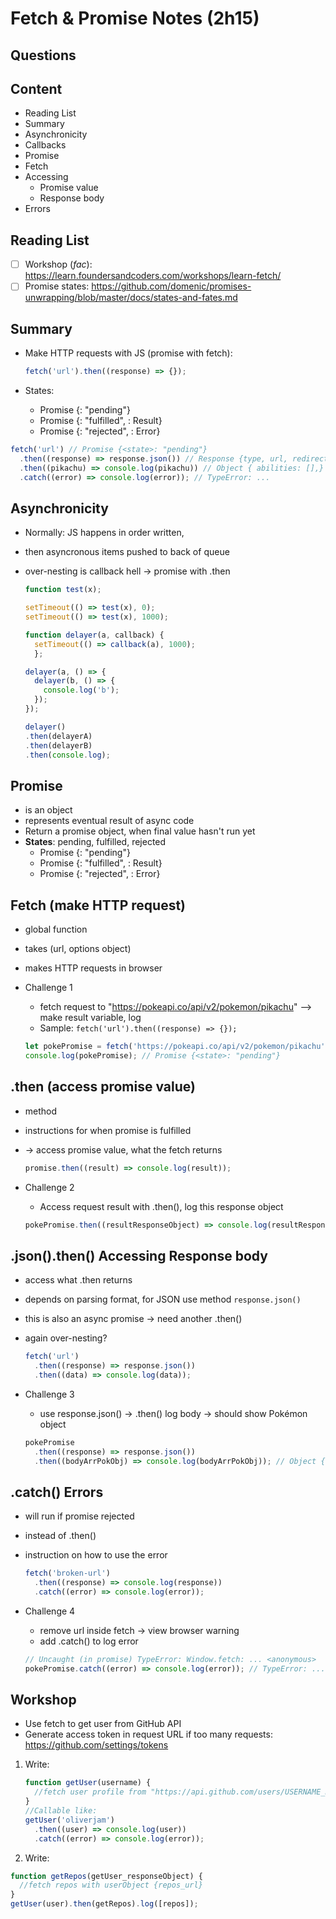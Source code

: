 # Fetch & Promise Notes (2h15)

## Questions

## Content

- Reading List
- Summary
- Asynchronicity
- Callbacks
- Promise
- Fetch
- Accessing
  - Promise value
  - Response body
- Errors

## Reading List

- [ ] Workshop (_fac_): <https://learn.foundersandcoders.com/workshops/learn-fetch/>
- [ ] Promise states: <https://github.com/domenic/promises-unwrapping/blob/master/docs/states-and-fates.md>

## Summary

- Make HTTP requests with JS (promise with fetch):

  ```javascript
  fetch('url').then((response) => {});
  ```

- States:
  - Promise {<state>: "pending"}
  - Promise {<state>: "fulfilled", <value>: Result}
  - Promise {<state>: "rejected", <value>: Error}

```javascript
fetch('url') // Promise {<state>: "pending"}
  .then((response) => response.json()) // Response {type, url, redirected...} --> set another promise
  .then((pikachu) => console.log(pikachu)) // Object { abilities: [],}
  .catch((error) => console.log(error)); // TypeError: ...
```

## Asynchronicity

- Normally: JS happens in order written,
- then asyncronous items pushed to back of queue
- over-nesting is callback hell &rarr; promise with .then

  ```javascript
  function test(x);

  setTimeout(() => test(x), 0);
  setTimeout(() => test(x), 1000);

  function delayer(a, callback) {
    setTimeout(() => callback(a), 1000);
    };

  delayer(a, () => {
    delayer(b, () => {
      console.log('b');
    });
  });

  delayer()
  .then(delayerA)
  .then(delayerB)
  .then(console.log);
  ```

## Promise

- is an object
- represents eventual result of async code
- Return a promise object, when final value hasn't run yet
- **States**: pending, fulfilled, rejected
  - Promise {<state>: "pending"}
  - Promise {<state>: "fulfilled", <value>: Result}
  - Promise {<state>: "rejected", <value>: Error}

## Fetch (make HTTP request)

- global function
- takes (url, options object)
- makes HTTP requests in browser

- Challenge 1
  - fetch request to "https://pokeapi.co/api/v2/pokemon/pikachu"
    --> make result variable, log
  - Sample: `fetch('url').then((response) => {});`
  ```javascript
  let pokePromise = fetch('https://pokeapi.co/api/v2/pokemon/pikachu');
  console.log(pokePromise); // Promise {<state>: "pending"}
  ```

## .then (access promise value)

- method
- instructions for when promise is fulfilled
- &rarr; access promise value, what the fetch returns

  ```javascript
  promise.then((result) => console.log(result));
  ```

- Challenge 2
  - Access request result with .then(), log this response object
  ```javascript
  pokePromise.then((resultResponseObject) => console.log(resultResponseObject)); // Response {type:"cors", url:"https:...", redirected: false, status: 200, ok: true, ...}
  ```

## .json().then() Accessing Response body

- access what .then returns
- depends on parsing format, for JSON use method `response.json()`
- this is also an async promise &rarr; need another .then()
- again over-nesting?

  ```javascript
  fetch('url')
    .then((response) => response.json())
    .then((data) => console.log(data));
  ```

- Challenge 3

  - use response.json() &rarr; .then() log body &rarr; should show Pokémon object

  ```javascript
  pokePromise
    .then((response) => response.json())
    .then((bodyArrPokObj) => console.log(bodyArrPokObj)); // Object { abilities: [],}
  ```

## .catch() Errors

- will run if promise rejected
- instead of .then()
- instruction on how to use the error

  ```javascript
  fetch('broken-url')
    .then((response) => console.log(response))
    .catch((error) => console.log(error));
  ```

- Challenge 4
  - remove url inside fetch &rarr; view browser warning
  - add .catch() to log error
  ```javascript
  // Uncaught (in promise) TypeError: Window.fetch: ... <anonymous>
  pokePromise.catch((error) => console.log(error)); // TypeError: ...
  ```

## Workshop

- Use fetch to get user from GitHub API
- Generate access token in request URL if too many requests: <https://github.com/settings/tokens>

1.  Write:

    ```javascript
    function getUser(username) {
      //fetch user profile from "https://api.github.com/users/USERNAME_HERE"
    }
    //Callable like:
    getUser('oliverjam')
      .then((user) => console.log(user))
      .catch((error) => console.log(error));
    ```

2.  Write:

```javascript
function getRepos(getUser_responseObject) {
  //fetch repos with userObject {repos_url}
}
getUser(user).then(getRepos).log([repos]);
```

<!--


```javascript

```

-->
